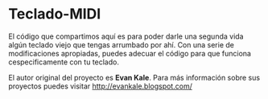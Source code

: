 # Teclado-MIDI
El código que compartimos aquí es para poder darle una segunda vida algún teclado viejo que tengas arrumbado por ahí.
Con una serie de modificaciones apropiadas, puedes adecuar el código para que funciona cespecificamente con tu teclado.

El autor original del proyecto es **Evan Kale**.
Para más información sobre sus proyectos puedes visitar http://evankale.blogspot.com/
